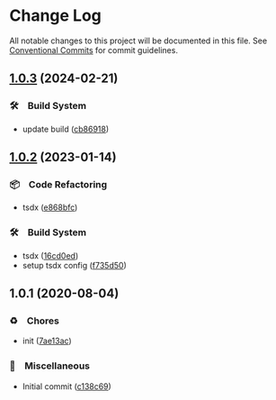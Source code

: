 # Change Log

All notable changes to this project will be documented in this file.
See [Conventional Commits](https://conventionalcommits.org) for commit guidelines.

## [1.0.3](https://github.com/bluelovers/ws-moment/compare/@lazy-moment/in-day@1.0.2...@lazy-moment/in-day@1.0.3) (2024-02-21)



### 🛠　Build System

* update build ([cb86918](https://github.com/bluelovers/ws-moment/commit/cb86918e31b43fa29323eb64403f6d01a19471cf))



## [1.0.2](https://github.com/bluelovers/ws-moment/compare/@lazy-moment/in-day@1.0.1...@lazy-moment/in-day@1.0.2) (2023-01-14)



### 📦　Code Refactoring

* tsdx ([e868bfc](https://github.com/bluelovers/ws-moment/commit/e868bfc6ecfe850101d19ec9a82a0e713e5624d1))


### 🛠　Build System

* tsdx ([16cd0ed](https://github.com/bluelovers/ws-moment/commit/16cd0ed99d15127ec9de00820cecb74b1ade6d68))
* setup tsdx config ([f735d50](https://github.com/bluelovers/ws-moment/commit/f735d5058e9bf7d6c57bc23c252307128c5f366a))



## 1.0.1 (2020-08-04)


### ♻️　Chores

* init ([7ae13ac](https://github.com/bluelovers/ws-moment/commit/7ae13ac1d6c2d8e50acc74765ff2cbef40ab4477))


### 🔖　Miscellaneous

* Initial commit ([c138c69](https://github.com/bluelovers/ws-moment/commit/c138c698d8f902c7be7e1c491817635be8cf7329))

